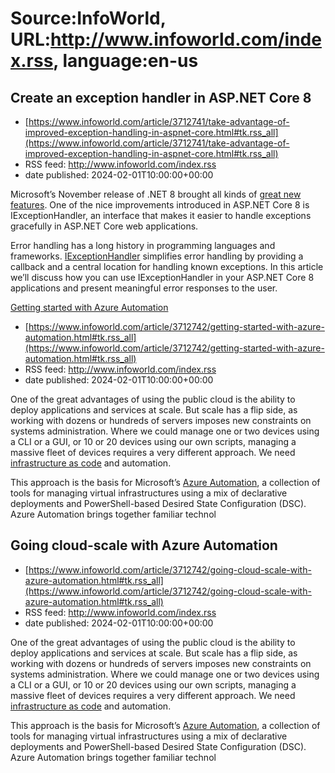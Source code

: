 # Source:InfoWorld, URL:http://www.infoworld.com/index.rss, language:en-us

## Create an exception handler in ASP.NET Core 8
 - [https://www.infoworld.com/article/3712741/take-advantage-of-improved-exception-handling-in-aspnet-core.html#tk.rss_all](https://www.infoworld.com/article/3712741/take-advantage-of-improved-exception-handling-in-aspnet-core.html#tk.rss_all)
 - RSS feed: http://www.infoworld.com/index.rss
 - date published: 2024-02-01T10:00:00+00:00

<article>
	<section class="page">
<p>Microsoft’s November release of .NET 8 brought all kinds of <a href="https://www.infoworld.com/article/3711422/the-best-new-features-in-microsoft-net-8.html">great new features</a>. One of the nice improvements introduced in ASP.NET Core 8 is IExceptionHandler, an interface that makes it easier to handle exceptions gracefully in ASP.NET Core web applications.</p><p>Error handling has a long history in programming languages and frameworks. <a href="https://learn.microsoft.com/en-us/aspnet/core/fundamentals/error-handling?view=aspnetcore-8.0#iexceptionhandler" rel="nofollow">IExceptionHandler</a> simplifies error handling by providing a callback and a central location for handling known exceptions. In this article we’ll discuss how you can use IExceptionHandler in your ASP.NET Core 8 applications and present meaningful error responses to the user.</p><p class="jumpTag"><a href="/article/3712741/take-advantage-of-improved-exception-handling-i

## Getting started with Azure Automation
 - [https://www.infoworld.com/article/3712742/getting-started-with-azure-automation.html#tk.rss_all](https://www.infoworld.com/article/3712742/getting-started-with-azure-automation.html#tk.rss_all)
 - RSS feed: http://www.infoworld.com/index.rss
 - date published: 2024-02-01T10:00:00+00:00

<article>
	<section class="page">
<p>One of the great advantages of using the public cloud is the ability to deploy applications and services at scale. But scale has a flip side, as working with dozens or hundreds of servers imposes new constraints on systems administration. Where we could manage one or two devices using a CLI or a GUI, or 10 or 20 devices using our own scripts, managing a massive fleet of devices requires a very different approach. We need <a href="https://www.infoworld.com/article/3344382/what-is-infrastructure-as-code-automating-your-infrastructure-builds.html">infrastructure as code</a> and automation.</p><p>This approach is the basis for Microsoft’s <a href="https://learn.microsoft.com/en-us/azure/automation/overview" rel="nofollow">Azure Automation</a>, a collection of tools for managing virtual infrastructures using a mix of declarative deployments and PowerShell-based Desired State Configuration (DSC). Azure Automation brings together familiar technol

## Going cloud-scale with Azure Automation
 - [https://www.infoworld.com/article/3712742/going-cloud-scale-with-azure-automation.html#tk.rss_all](https://www.infoworld.com/article/3712742/going-cloud-scale-with-azure-automation.html#tk.rss_all)
 - RSS feed: http://www.infoworld.com/index.rss
 - date published: 2024-02-01T10:00:00+00:00

<article>
	<section class="page">
<p>One of the great advantages of using the public cloud is the ability to deploy applications and services at scale. But scale has a flip side, as working with dozens or hundreds of servers imposes new constraints on systems administration. Where we could manage one or two devices using a CLI or a GUI, or 10 or 20 devices using our own scripts, managing a massive fleet of devices requires a very different approach. We need <a href="https://www.infoworld.com/article/3344382/what-is-infrastructure-as-code-automating-your-infrastructure-builds.html">infrastructure as code</a> and automation.</p><p>This approach is the basis for Microsoft’s <a href="https://learn.microsoft.com/en-us/azure/automation/overview" rel="nofollow">Azure Automation</a>, a collection of tools for managing virtual infrastructures using a mix of declarative deployments and PowerShell-based Desired State Configuration (DSC). Azure Automation brings together familiar technol

